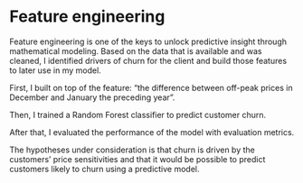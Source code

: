 # Feature engineering 
Feature engineering is one of the keys to unlock predictive insight through mathematical modeling. Based on the data that is available and was cleaned, I identified drivers of churn for the client and build those features to later use in my model.

First, I built on top of the feature: “the difference between off-peak prices in December and January the preceding year”. 

Then, I trained a Random Forest classifier to predict customer churn.

After that, I evaluated the performance of the model with evaluation metrics. 

The hypotheses under consideration is that churn is driven by the customers’ price sensitivities and that it would be possible to predict customers likely to churn using a predictive model.
